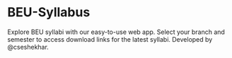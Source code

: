 # BEU-Syllabus
Explore BEU syllabi with our easy-to-use web app. Select your branch and semester to access download links for the latest syllabi. Developed by @cseshekhar.

